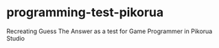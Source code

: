 # programming-test-pikorua
 Recreating Guess The Answer as a test for Game Programmer in Pikorua Studio
